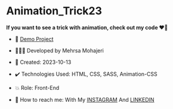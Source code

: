 # Animation_Trick23

**If you want to see a trick with animation, check out my code ♥️👀**  
       

    
- 🔗 [Demo Project](https://mehrsa-mohajeri-developer.github.io/Animation_Trick23/)
  
- 👩🏻‍💻 Developed by Mehrsa Mohajeri 

- 📆 Created: 2023-10-13

- ✔️ Technologies Used: HTML, CSS, SASS, Animation-CSS

- 💥 Role: Front-End

- 📲 How to reach me: With My [INSTAGRAM](https://www.instagram.com/mehrsa_mohajeri_developer) And [LINKEDIN](https://www.linkedin.com/in/mehrsa-mohajeri-developer)
